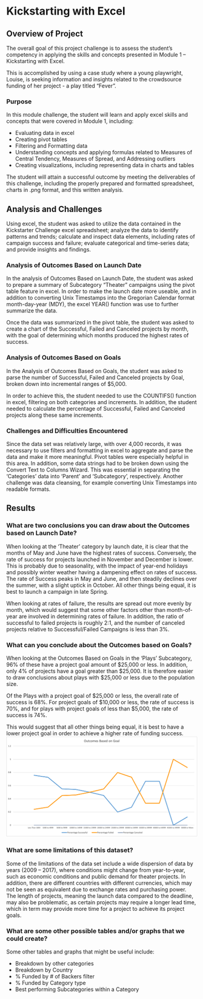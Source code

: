 
# Kickstarting with Excel

## Overview of Project
The overall goal of this project challenge is to assess the student’s competency in applying the skills and concepts presented in Module 1 – Kickstarting with Excel.

This is accomplished by using a case study where a young playwright, Louise, is seeking information and insights related to the crowdsource funding of her project - a play titled “Fever”. 

### Purpose

In this module challenge, the student will learn and apply excel skills and concepts that were covered in Module 1, including:
-	Evaluating data in excel
-	Creating pivot tables
-	Filtering and Formatting data
-	Understanding concepts and applying formulas related to Measures of Central Tendency, Measures of Spread, and Addressing outliers
-	Creating visualizations, including representing data in charts and tables

The student will attain a successful outcome by meeting the deliverables of this challenge, including the properly prepared and formatted spreadsheet, charts in .png format, and this written analysis.


## Analysis and Challenges

Using excel, the student was asked to utilize the data contained in the Kickstarter Challenge excel spreadsheet; analyze the data to identify patterns and trends; calculate and inspect data elements, including rates of campaign success and failure; evaluate categorical and time-series data; and provide insights and findings. 

### Analysis of Outcomes Based on Launch Date

In the analysis of Outcomes Based on Launch Date, the student was asked to prepare a summary of Subcategory “Theater” campaigns using the pivot table feature in excel. In order to make the launch date more useable, and in addition to converting Unix Timestamps into the Gregorian Calendar format month-day-year (MDY), the excel YEAR() function was use to further summarize the data. 

Once the data was summarized in the pivot table, the student was asked to create a chart of the Successful, Failed and Canceled projects by month, with the goal of determining which months produced the highest rates of success. 


### Analysis of Outcomes Based on Goals

In the Analysis of Outcomes Based on Goals, the student was asked to parse the number of Successful, Failed and Canceled projects by Goal, broken down into incremental ranges of $5,000. 

In order to achieve this, the student needed to use the COUNTIFS() function in excel, filtering on both categories and increments. In addition, the student needed to calculate the percentage of Successful, Failed and Canceled projects along these same increments. 


### Challenges and Difficulties Encountered

Since the data set was relatively large, with over 4,000 records, it was necessary to use filters and formatting in excel to aggregate and parse the data and make it more meaningful. Pivot tables were especially helpful in this area. In addition, some data strings had to be broken down using the Convert Text to Columns Wizard. This was essential in separating the ‘Categories’ data into ‘Parent’ and ‘Subcategory’, respectively. Another challenge was data cleansing, for example converting Unix Timestamps into readable formats. 


## Results

### What are two conclusions you can draw about the Outcomes based on Launch Date?

When looking at the ‘Theater’ category by launch date, it is clear that the months of May and June have the highest rates of success. Conversely, the rate of success for projects launched in November and December is lower. This is probably due to seasonality, with the impact of year-end holidays and possibly winter weather having a dampening effect on rates of success. The rate of Success peaks in May and June, and then steadily declines over the summer, with a slight uptick in October. All other things being equal, it is best to launch a campaign in late Spring. 

When looking at rates of failure, the results are spread out more evenly by month, which would suggest that some other factors other than month-of-year are involved in determining rates of failure. In addition, the ratio of successful to failed projects is roughly 2:1, and the number of canceled projects relative to Successful/Failed Campaigns is less than 3%.

### What can you conclude about the Outcomes based on Goals?

When looking at the Outcomes Based on Goals in the ‘Plays’ Subcategory, 96% of these have a project goal amount of $25,000 or less. In addition, only 4% of projects have a goal greater than $25,000. It is therefore easier to draw conclusions about plays with $25,000 or less due to the population size. 

Of the Plays with a project goal of $25,000 or less, the overall rate of success is 68%. For project goals of $10,000 or less, the rate of success is 70%, and for plays with project goals of less than $5,000, the rate of success is 74%.

This would suggest that all other things being equal, it is best to have a lower project goal in order to achieve a higher rate of funding success.
![Outcomes based on Goals](https://github.com/vjtrom/kickstarter-analysis/blob/main/resources/Outcomes_vs_Goals.png)
### What are some limitations of this dataset?

Some of the limitations of the data set include a wide dispersion of data by years (2009 – 2017), where conditions might change from year-to-year, such as economic conditions and public demand for theater projects. In addition, there are different countries with different currencies, which may not be seen as equivalent due to exchange rates and purchasing power. The length of projects, meaning the launch data compared to the deadline, may also be problematic, as certain projects may require a longer lead time, which in term may provide more time for a project to achieve its project goals. 


### What are some other possible tables and/or graphs that we could create?

Some other tables and graphs that might be useful include:
-  Breakdown by other categories
-	 Breakdown by Country
-	 % Funded by # of Backers filter
-	 % Funded by Category type
-  Best performing Subcategories within a Category
